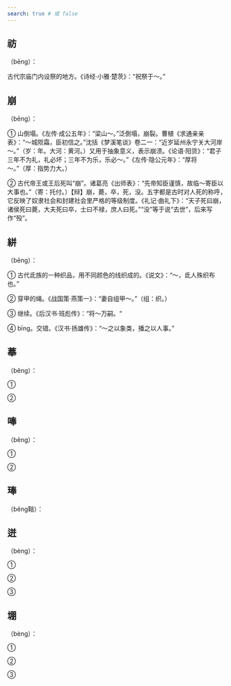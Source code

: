 ```yaml
---
search: true # 或 false
---
```


## 祊

（bēng）：

古代宗庙门内设祭的地方。《诗经·小雅·楚茨》：“祝祭于～。”

## 崩

（bēng）：

➀ 山倒塌。《左传·成公五年》：“梁山～。”泛倒塌，崩裂。曹植《求通亲亲表》：“～城陨霜，臣初信之。”沈括《梦溪笔谈》卷二一：“近岁延州永宁关大河岸～。”（岁：年。大河：黄河。）又用于抽象意义，表示崩溃。《论语·阳货》：“君子三年不为礼，礼必坏；三年不为乐，乐必～。”《左传·隐公元年》：“厚将～。”（厚：指势力大。）

➁ 古代帝王或王后死叫“崩”。诸葛亮《出师表》：“先帝知臣谨慎，故临～寄臣以大事也。”（寄：托付。）【辩】崩，薨，卒，死，没。五字都是古时对人死的称呼，它反映了奴隶社会和封建社会里严格的等级制度。《礼记·曲礼下》：“天子死曰崩，诸侯死曰薨，大夫死曰卒，士曰不禄，庶人曰死。”“没”等于说“去世”，后来写作“殁”。

## 絣

（bēng）：

➀ 古代氐族的一种织品，用不同颜色的线织成的。《说文》：“～，氐人殊织布也。”

➁ 穿甲的绳。《战国策·燕策一》：“妻自组甲～。”（组：织。）

➂ 继续。《后汉书·班彪传》：“将～万嗣。“

➃ bīng。交错。《汉书·扬雄传》：“～之以象类，播之以人事。”


## 菶

（běng）：

➀

➁

## 唪

（běng）：

➀

➁

## 琫

（běng鞛）：

## 迸

（bèng）：

➀

➁

➂

## 堋

（bèng）：

➀

➁

➂